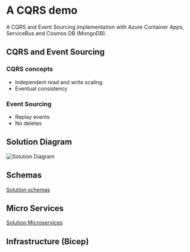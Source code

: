 # A CQRS demo 

A CQRS and Event Sourcing implementation with Azure Container Apps, ServiceBus and Cosmos DB (MongoDB).

## CQRS and Event Sourcing

### CQRS concepts

- Independent read and write scaling
- Eventual consistency

### Event Sourcing

- Replay events
- No deletes

## Solution Diagram

![Solution Diagram]()

## Schemas

[Solution schemas](Schemas.md)

## Micro Services

[Solution Microservices](microservices.md)

## Infrastructure (Bicep)

